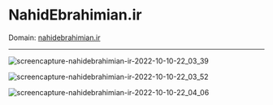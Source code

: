 # NahidEbrahimian.ir

Domain: [nahidebrahimian.ir](http://nahidebrahimian.ir/)

---

![screencapture-nahidebrahimian-ir-2022-10-10-22_03_39](https://user-images.githubusercontent.com/82975802/194931574-915e8a63-c506-45ea-8630-f4ccce49155b.png)


![screencapture-nahidebrahimian-ir-2022-10-10-22_03_52](https://user-images.githubusercontent.com/82975802/194931663-e2abd630-cde4-4ce6-9bb1-1c86fc00ad29.png)


![screencapture-nahidebrahimian-ir-2022-10-10-22_04_06](https://user-images.githubusercontent.com/82975802/194931643-6a3b4ad3-8be9-4753-a218-c218bec72bfd.png)
